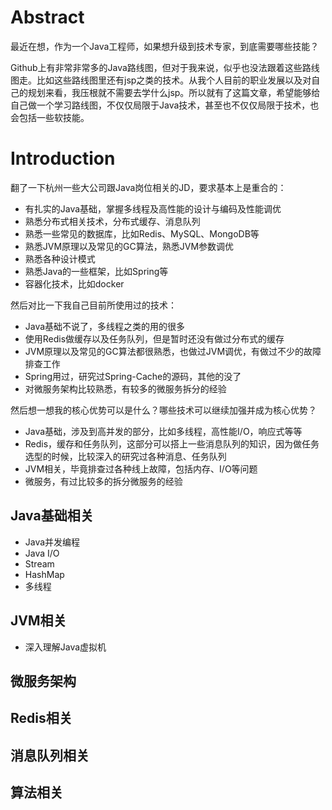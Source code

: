 # Abstract

最近在想，作为一个Java工程师，如果想升级到技术专家，到底需要哪些技能？

Github上有非常非常多的Java路线图，但对于我来说，似乎也没法跟着这些路线图走。比如这些路线图里还有jsp之类的技术。从我个人目前的职业发展以及对自己的规划来看，我压根就不需要去学什么jsp。所以就有了这篇文章，希望能够给自己做一个学习路线图，不仅仅局限于Java技术，甚至也不仅仅局限于技术，也会包括一些软技能。


# Introduction

翻了一下杭州一些大公司跟Java岗位相关的JD，要求基本上是重合的：
- 有扎实的Java基础，掌握多线程及高性能的设计与编码及性能调优
- 熟悉分布式相关技术，分布式缓存、消息队列
- 熟悉一些常见的数据库，比如Redis、MySQL、MongoDB等
- 熟悉JVM原理以及常见的GC算法，熟悉JVM参数调优
- 熟悉各种设计模式
- 熟悉Java的一些框架，比如Spring等
- 容器化技术，比如docker

然后对比一下我自己目前所使用过的技术：
- Java基础不说了，多线程之类的用的很多
- 使用Redis做缓存以及任务队列，但是暂时还没有做过分布式的缓存
- JVM原理以及常见的GC算法都很熟悉，也做过JVM调优，有做过不少的故障排查工作
- Spring用过，研究过Spring-Cache的源码，其他的没了
- 对微服务架构比较熟悉，有较多的微服务拆分的经验

然后想一想我的核心优势可以是什么？哪些技术可以继续加强并成为核心优势？
- Java基础，涉及到高并发的部分，比如多线程，高性能I/O，响应式等等
- Redis，缓存和任务队列，这部分可以搭上一些消息队列的知识，因为做任务选型的时候，比较深入的研究过各种消息、任务队列
- JVM相关，毕竟排查过各种线上故障，包括内存、I/O等问题
- 微服务，有过比较多的拆分微服务的经验



## Java基础相关

- Java并发编程
- Java I/O
- Stream
- HashMap
- 多线程


## JVM相关
- 深入理解Java虚拟机

## 微服务架构


## Redis相关


## 消息队列相关


## 算法相关


